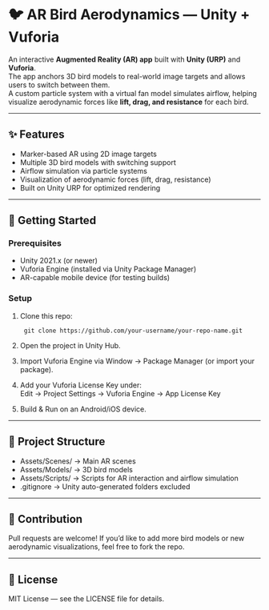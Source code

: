 # 🐦 AR Bird Aerodynamics — Unity + Vuforia

An interactive **Augmented Reality (AR) app** built with **Unity (URP)** and **Vuforia**.  
The app anchors 3D bird models to real-world image targets and allows users to switch between them.  
A custom particle system with a virtual fan model simulates airflow, helping visualize aerodynamic forces like **lift, drag, and resistance** for each bird.

---

## ✨ Features
- Marker-based AR using 2D image targets  
- Multiple 3D bird models with switching support  
- Airflow simulation via particle systems  
- Visualization of aerodynamic forces (lift, drag, resistance)  
- Built on Unity URP for optimized rendering

---

## 🚀 Getting Started

### Prerequisites
- Unity 2021.x (or newer)  
- Vuforia Engine (installed via Unity Package Manager)  
- AR-capable mobile device (for testing builds)

### Setup
1. Clone this repo:

        git clone https://github.com/your-username/your-repo-name.git

2. Open the project in Unity Hub.  
3. Import Vuforia Engine via Window → Package Manager (or import your package).  
4. Add your Vuforia License Key under:  
   Edit → Project Settings → Vuforia Engine → App License Key  
5. Build & Run on an Android/iOS device.

---

## 📂 Project Structure
- Assets/Scenes/  → Main AR scenes  
- Assets/Models/  → 3D bird models  
- Assets/Scripts/ → Scripts for AR interaction and airflow simulation  
- .gitignore      → Unity auto-generated folders excluded

---

## 🙌 Contribution
Pull requests are welcome! If you’d like to add more bird models or new aerodynamic visualizations, feel free to fork the repo.

---

## 📜 License
MIT License — see the LICENSE file for details.
